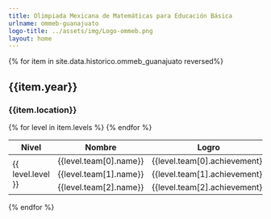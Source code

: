 ```yaml
---
title: Olimpiada Mexicana de Matemáticas para Educación Básica
urlname: ommeb-guanajuato
logo-title: ../assets/img/Logo-ommeb.png
layout: home
---
```

  <div class= "row">
  {% for item in site.data.historico.ommeb_guanajuato reversed%}
  <h2 class="text-center">{{item.year}}</h2>
  <h3 class="text-center">{{item.location}}</h3>
  <table class="table table-dark table-hover">
    <thead>
      <tr>
        <th scope="col">Nivel</th>
        <th scope="col">Nombre</th>
        <th scope="col">Logro</th>
        <th scope="col">Logro en equipo</th>
      </tr>
    </thead>
    <tbody>
      {% for level in item.levels %}
      <tr>
        <td rowspan="3" class= "align-middle text-center">{{ level.level }}</td>
        <td>{{level.team[0].name}}</td>
        <td>{{level.team[0].achievement}}</td>
        <td rowspan="3" class= "align-middle text-center">{{level.team_achievement}}</td>
      </tr>
      <tr>
        <td>{{level.team[1].name}}</td>
        <td>{{level.team[1].achievement}}</td>
      </tr>
      <tr>
        <td>{{level.team[2].name}}</td>
        <td>{{level.team[2].achievement}}</td>
      </tr>
      {% endfor %}
    </tbody>
  </table>
  {% endfor %}
</div>